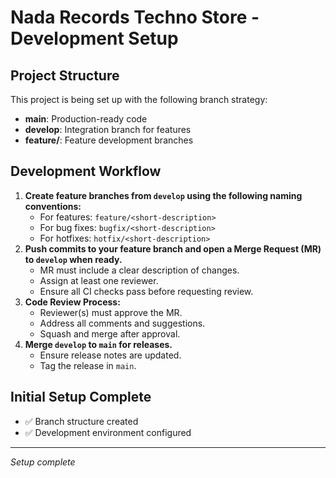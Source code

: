 # Nada Records Techno Store - Development Setup

## Project Structure
This project is being set up with the following branch strategy:

- **main**: Production-ready code
- **develop**: Integration branch for features
- **feature/**: Feature development branches

## Development Workflow
1. **Create feature branches from `develop` using the following naming conventions:**
   - For features: `feature/<short-description>`
   - For bug fixes: `bugfix/<short-description>`
   - For hotfixes: `hotfix/<short-description>`
2. **Push commits to your feature branch and open a Merge Request (MR) to `develop` when ready.**
   - MR must include a clear description of changes.
   - Assign at least one reviewer.
   - Ensure all CI checks pass before requesting review.
3. **Code Review Process:**
   - Reviewer(s) must approve the MR.
   - Address all comments and suggestions.
   - Squash and merge after approval.
4. **Merge `develop` to `main` for releases.**
   - Ensure release notes are updated.
   - Tag the release in `main`.

## Initial Setup Complete
- ✅ Branch structure created
- ✅ Development environment configured

---
*Setup complete*
